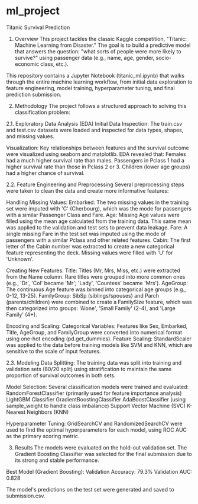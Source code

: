 # ml_project

Titanic Survival Prediction
1. Overview
This project tackles the classic Kaggle competition, "Titanic: Machine Learning from Disaster." The goal is to build a predictive model that answers the question: "what sorts of people were more likely to survive?" using passenger data (e.g., name, age, gender, socio-economic class, etc.).

This repository contains a Jupyter Notebook (titanic_ml.ipynb) that walks through the entire machine learning workflow, from initial data exploration to feature engineering, model training, hyperparameter tuning, and final prediction submission.

2. Methodology
The project follows a structured approach to solving this classification problem:

2.1. Exploratory Data Analysis (EDA)
Initial Data Inspection: The train.csv and test.csv datasets were loaded and inspected for data types, shapes, and missing values.

Visualization: Key relationships between features and the survival outcome were visualized using seaborn and matplotlib. EDA revealed that:
Females had a much higher survival rate than males.
Passengers in Pclass 1 had a higher survival rate than those in Pclass 2 or 3.
Children (lower age groups) had a higher chance of survival.

2.2. Feature Engineering and Preprocessing
Several preprocessing steps were taken to clean the data and create more informative features:

Handling Missing Values:
Embarked: The two missing values in the training set were imputed with 'C' (Cherbourg), which was the mode for passengers with a similar Passenger Class and Fare.
Age: Missing Age values were filled using the mean age calculated from the training data. This same mean was applied to the validation and test sets to prevent data leakage.
Fare: A single missing Fare in the test set was imputed using the mode of passengers with a similar Pclass and other related features.
Cabin: The first letter of the Cabin number was extracted to create a new categorical feature representing the deck. Missing values were filled with 'U' for 'Unknown'.

Creating New Features:
Title: Titles (Mr, Mrs, Miss, etc.) were extracted from the Name column. Rare titles were grouped into more common ones (e.g., 'Dr', 'Col' became 'Mr'; 'Lady', 'Countess' became 'Mrs').
AgeGroup: The continuous Age feature was binned into categorical age groups (e.g., 0-12, 13-25).
FamilyGroup: SibSp (siblings/spouses) and Parch (parents/children) were combined to create a FamilySize feature, which was then categorized into groups: 'Alone', 'Small Family' (2-4), and 'Large Family' (4+).

Encoding and Scaling:
Categorical Variables: Features like Sex, Embarked, Title, AgeGroup, and FamilyGroup were converted into numerical format using one-hot encoding (pd.get_dummies).
Feature Scaling: StandardScaler was applied to the data before training models like SVM and KNN, which are sensitive to the scale of input features.

2.3. Modeling
Data Splitting: The training data was split into training and validation sets (80/20 split) using stratification to maintain the same proportion of survival outcomes in both sets.

Model Selection: Several classification models were trained and evaluated:
RandomForestClassifier (primarily used for feature importance analysis)
LightGBM Classifier
GradientBoostingClassifier
AdaBoostClassifier (using sample_weight to handle class imbalance)
Support Vector Machine (SVC)
K-Nearest Neighbors (KNN)

Hyperparameter Tuning: GridSearchCV and RandomizedSearchCV were used to find the optimal hyperparameters for each model, using ROC AUC as the primary scoring metric.

3. Results
The models were evaluated on the hold-out validation set. The Gradient Boosting Classifier was selected for the final submission due to its strong and stable performance.

Best Model (Gradient Boosting):
Validation Accuracy: 79.3%
Validation AUC: 0.828

The model's predictions on the test set were generated and saved to submission.csv.
